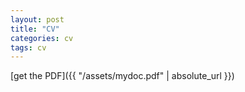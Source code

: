 ```yaml
---
layout: post
title: "CV"
categories: cv
tags: cv
---
```


[get the PDF]({{ "/assets/mydoc.pdf" | absolute_url }})